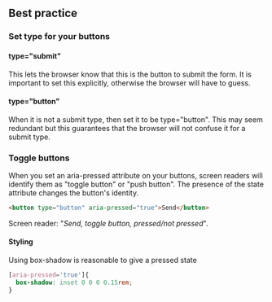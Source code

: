 ## Best practice
### Set type for your buttons
#### type="submit"
This lets the browser know that this is the button to submit the form. It is important to set this explicitly, otherwise the browser will have to guess. 

#### type="button"
When it is not a submit type, then set it to be type="button". This may seem redundant but this guarantees that the browser will not confuse it for a submit type. 

### Toggle buttons
When you set an aria-pressed attribute on your buttons, screen readers will identify them as "toggle button" or "push button". The presence of the state attribute changes the button's identity. 
``` html
<button type="button" aria-pressed="true">Send</button>
```
Screen reader: "<i>Send, toggle button, pressed/not pressed</i>".

#### Styling
Using box-shadow is reasonable to give a pressed state
``` css
[aria-pressed='true']{
  box-shadow: inset 0 0 0 0.15rem;
}
```